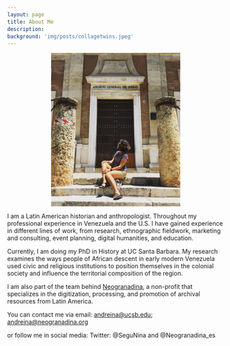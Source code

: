 ```yaml
---
layout: page
title: About Me
description:
background: 'img/posts/collagetwins.jpeg'
---
```

<img src="/img/posts/Profile-pic.jpg" style="display: block; width: 300px; margin-right: auto; margin-left: auto;" />

 I am a Latin American historian and anthropologist. Throughout my professional experience in Venezuela and the U.S. I have gained experience in different lines of work, from research, ethnographic fieldwork, marketing and consulting, event planning, digital humanities, and education.

 Currently, I am doing my PhD in History at UC Santa Barbara. My research examines the ways people of African descent in early modern Venezuela used civic and religious institutions to position themselves in the colonial society and influence the territorial composition of the region.

 I am also part of the team behind [Neogranadina](https://www.neogranadina.org/), a non-profit that specializes in the digitization, processing, and promotion of archival resources from Latin America.

You can contact me via email:
andreina@ucsb.edu; andreina@neogranadina.org

or follow me in social media:
Twitter: @SeguNina and @Neogranadina_es
